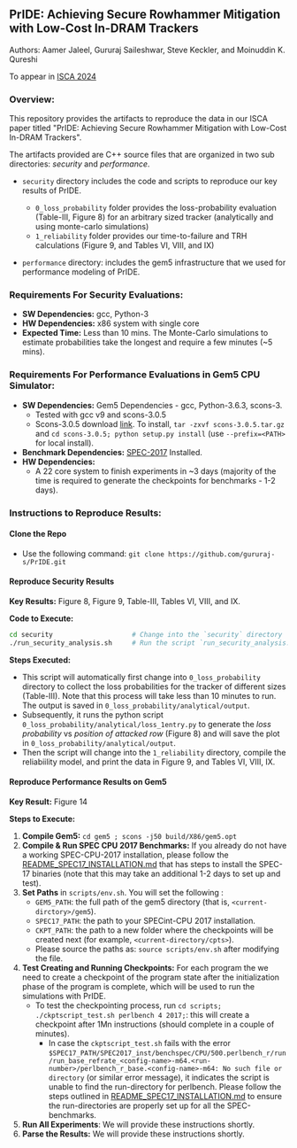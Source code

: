 ## PrIDE: Achieving Secure Rowhammer Mitigation with Low-Cost In-DRAM Trackers

Authors: Aamer Jaleel, Gururaj Saileshwar, Steve Keckler, and Moinuddin K. Qureshi

To appear in [ISCA 2024](https://iscaconf.org/isca2024/)

### Overview:

This repository provides the artifacts to reproduce the data in our ISCA paper titled "PrIDE: Achieving Secure Rowhammer Mitigation with Low-Cost In-DRAM Trackers".

The artifacts provided are C++ source files that are organized in two sub directories: *security* and *performance*. 

* `security` directory includes the code and scripts to reproduce our key results of PrIDE.
  *  `0_loss_probability` folder provides the loss-probability evaluation (Table-III, Figure 8) for an arbitrary sized tracker (analytically and using monte-carlo simulations) 
  * `1_reliability` folder provides our time-to-failure and TRH calculations (Figure 9, and Tables VI, VIII, and IX)

* `performance` directory:  includes the gem5 infrastructure that we used for performance
  modeling of PrIDE. 

### Requirements For Security Evaluations:
   - **SW Dependencies:** gcc, Python-3
   - **HW Dependencies:** x86 system with single core
   - **Expected Time:** Less than 10 mins. The Monte-Carlo simulations to estimate probabilities take the longest and require a few minutes (~5 mins).

### Requirements For Performance Evaluations in Gem5 CPU Simulator:
   - **SW Dependencies:** Gem5 Dependencies - gcc, Python-3.6.3, scons-3.
     - Tested with gcc v9 and scons-3.0.5
     - Scons-3.0.5 download [link](https://sourceforge.net/projects/scons/files/scons/3.0.5/scons-3.0.5.tar.gz/download). To install, `tar -zxvf scons-3.0.5.tar.gz` and `cd scons-3.0.5; python setup.py install` (use `--prefix=<PATH>` for local install).
   - **Benchmark Dependencies:** [SPEC-2017](https://www.spec.org/cpu2017/) Installed.
   - **HW Dependencies:** 
     - A 22 core system to finish experiments in ~3 days (majority of the time is required to generate the checkpoints for benchmarks - 1-2 days).

### Instructions to Reproduce Results:

#### Clone the Repo

* Use the following command: ```git clone https://github.com/gururaj-s/PrIDE.git```

#### Reproduce Security Results

**Key Results:** Figure 8, Figure 9, Table-III, Tables VI, VIII, and IX.

**Code to Execute:**

```bash
cd security                    # Change into the `security` directory
./run_security_analysis.sh     # Run the script `run_security_analysis.sh`
```

**Steps Executed:**

* This script will automatically first change into `0_loss_probability` directory to collect the loss probabilities for the tracker of different sizes (Table-III). Note that this process will take less than 10 minutes to run. The output is saved  in `0_loss_probability/analytical/output`.
* Subsequently, it runs the python script `0_loss_probability/analytical/loss_1entry.py` to generate the *loss probability* vs *position of attacked row* (Figure 8) and will save the plot in `0_loss_probability/analytical/output`.
* Then the script will change into the `1_reliability` directory, compile the reliabiility model, and print the data in Figure 9, and Tables VI, VIII, IX.

#### Reproduce Performance Results on Gem5

**Key Result:** Figure 14

**Steps to Execute:**

1. **Compile Gem5:** `cd gem5 ; scons -j50 build/X86/gem5.opt`
2. **Compile & Run SPEC CPU 2017 Benchmarks:** If you already do not have a working SPEC-CPU-2017 installation, please follow the  [README_SPEC17_INSTALLATION.md](./performance/README_SPEC_INSTALLATION.md)  that has steps to install the SPEC-17 binaries (note that this may take an additional 1-2 days to set up and test).
3. **Set Paths** in `scripts/env.sh`. You will set the following :
    - `GEM5_PATH`: the full path of the gem5 directory (that is, `<current-dirctory>/gem5`).
    - `SPEC17_PATH`: the path to your SPECint-CPU 2017 installation. 
    - `CKPT_PATH`: the path to a new folder where the checkpoints will be created next (for example, `<current-directory/cpts>`).
    - Please source the paths as: `source scripts/env.sh` after modifying the file.
4. **Test Creating and Running Checkpoints:** For each program the we need to create a checkpoint of the program state after the initialization phase of the program is complete, which will be used to run the simulations with PrIDE. 
    - To test the checkpointing process, run `cd scripts; ./ckptscript_test.sh perlbench 4 2017;`: this will create a checkpoint after 1Mn instructions (should complete in a couple of minutes).
      * In case the `ckptscript_test.sh` fails with the error `$SPEC17_PATH/SPEC2017_inst/benchspec/CPU/500.perlbench_r/run/run_base_refrate_<config-name>-m64.<run-number>/perlbench_r_base.<config-name>-m64: No such file or directory` (or similar error message), it indicates the script is unable to find the run-directory for perlbench. Please follow the steps outlined in [README_SPEC17_INSTALLATION.md](./performance/README_SPEC_INSTALLATION.md) to ensure the run-directories are properly set up for all the SPEC-benchmarks.
5. **Run All Experiments**: We will provide these instructions shortly.
6. **Parse the Results:** We will provide these instructions shortly.
